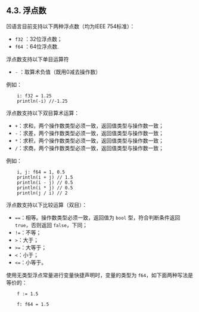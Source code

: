 ## 4.3. 浮点数

凹语言目前支持以下两种浮点数（均为IEEE 754标准）：

- `f32` ：32位浮点数；
- `f64` ：64位浮点数.

浮点数支持以下单目运算符

- `-` ：取算术负值（既用0减去操作数）

例如：
```wa
    i: f32 = 1.25
    println(-i) //-1.25
```

浮点数支持以下双目算术运算：
- `+`：求和，两个操作数类型必须一致，返回值类型与操作数一致；
- `-`：求差，两个操作数类型必须一致，返回值类型与操作数一致；
- `*`：求积，两个操作数类型必须一致，返回值类型与操作数一致；
- `/`：求商，两个操作数类型必须一致，返回值类型与操作数一致；

例如：
```wa
    i, j: f64 = 1, 0.5
    println(i + j) // 1.5
    println(i - j) // 0.5
    println(i * j) // 0.5
    println(j / i) // 2
```

浮点数支持以下比较运算（双目）：
- `==`：相等。操作数类型必须一致，返回值为 `bool` 型，符合判断条件返回 `true`，否则返回 `false`，下同；
- `!=`：不等；
- `>`：大于；
- `>=`：大等于；
- `<`：小于；
- `<=`：小等于。

使用无类型浮点常量进行变量快捷声明时，变量的类型为 `f64`，如下面两种写法是等价的：

```wa
    f := 1.5
```

```wa
    f: f64 = 1.5
```

